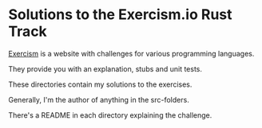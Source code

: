 # Solutions to the Exercism.io Rust Track

[Exercism](https://exercism.io) is a website with challenges for various programming languages. 

They provide you with an explanation, stubs and unit tests. 

These directories contain my solutions to the exercises. 

Generally, I'm the author of anything in the src-folders. 

There's a README in each directory explaining the challenge.  
